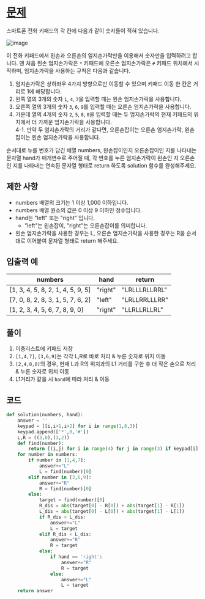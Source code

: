 # [문제](https://programmers.co.kr/learn/courses/30/lessons/67256)  
스마트폰 전화 키패드의 각 칸에 다음과 같이 숫자들이 적혀 있습니다.

![image](https://user-images.githubusercontent.com/59672592/145952742-07eda099-dae0-4897-a841-6e173d1ed846.png)

이 전화 키패드에서 왼손과 오른손의 엄지손가락만을 이용해서 숫자만을 입력하려고 합니다.
맨 처음 왼손 엄지손가락은 `*` 키패드에 오른손 엄지손가락은 `#` 키패드 위치에서 시작하며, 엄지손가락을 사용하는 규칙은 다음과 같습니다.

1. 엄지손가락은 상하좌우 4가지 방향으로만 이동할 수 있으며 키패드 이동 한 칸은 거리로 1에 해당합니다.
1. 왼쪽 열의 3개의 숫자 `1`, `4`, `7`을 입력할 때는 왼손 엄지손가락을 사용합니다.
1. 오른쪽 열의 3개의 숫자 `3`, `6`, `9`를 입력할 때는 오른손 엄지손가락을 사용합니다.
1. 가운데 열의 4개의 숫자 `2`, `5`, `8`, `0`을 입력할 때는 두 엄지손가락의 현재 키패드의 위치에서 더 가까운 엄지손가락을 사용합니다.  
        4-1. 만약 두 엄지손가락의 거리가 같다면, 오른손잡이는 오른손 엄지손가락, 왼손잡이는 왼손 엄지손가락을 사용합니다.

순서대로 누를 번호가 담긴 배열 numbers, 왼손잡이인지 오른손잡이인 지를 나타내는 문자열 hand가 매개변수로 주어질 때, 각 번호를 누른 엄지손가락이 왼손인 지 오른손인 지를 나타내는 연속된 문자열 형태로 return 하도록 solution 함수를 완성해주세요.
## 제한 사항  
- numbers 배열의 크기는 1 이상 1,000 이하입니다.
- numbers 배열 원소의 값은 0 이상 9 이하인 정수입니다.
- hand는 "left" 또는 "right" 입니다.
    - "left"는 왼손잡이, "right"는 오른손잡이를 의미합니다.
- 왼손 엄지손가락을 사용한 경우는 L, 오른손 엄지손가락을 사용한 경우는 R을 순서대로 이어붙여 문자열 형태로 return 해주세요.

## 입출력 예  
|numbers|hand|return|
|-----|-----|----|
|[1, 3, 4, 5, 8, 2, 1, 4, 5, 9, 5]|"right"|"LRLLLRLLRRL"|
|[7, 0, 8, 2, 8, 3, 1, 5, 7, 6, 2]|"left"|"LRLLRRLLLRR"|
|[1, 2, 3, 4, 5, 6, 7, 8, 9, 0]|"right"|"LLRLLRLLRL"|

## 풀이  
1. 이중리스트에 키패드 저장
1. `[1,4,7]`, `[3,6,9]`는 각각 L,R로 바로 처리 & 누른 숫자로 위치 이동
1. `[2,4,8,0]`의 경우, 현재 L과 R의 위치과의 L1 거리를 구한 후 더 작은 손으로 처리 & 누른 숫자로 위치 이동
1. L1거리가 같을 시 `hand`에 따라 처리 & 이동
## 코드  

```python
def solution(numbers, hand):
    answer = ''
    keypad = [[i,i+1,i+2] for i in range(1,8,3)]
    keypad.append(['*',0,'#'])
    L,R = ((3,0),(3,2))
    def find(number):
        return [(i,j) for i in range(4) for j in range(3) if keypad[i][j]==number]
    for number in numbers:
        if number in [1,4,7]:
            answer+="L"
            L = find(number)[0]
        elif number in [3,6,9]:
            answer+="R"
            R = find(number)[0]
        else:
            target = find(number)[0]
            R_dis = abs(target[0] - R[0]) + abs(target[1] - R[1])
            L_dis = abs(target[0] - L[0]) + abs(target[1] - L[1])
            if R_dis > L_dis:
                answer+="L"
                L = target
            elif R_dis < L_dis:
                answer+="R"
                R = target
            else:
                if hand == 'right':
                    answer+="R"
                    R = target
                else:
                    answer+="L"
                    L = target
    return answer
```
